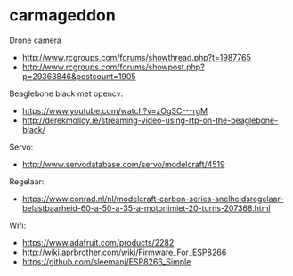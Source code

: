 # carmageddon

Drone camera
 - http://www.rcgroups.com/forums/showthread.php?t=1987765
 - http://www.rcgroups.com/forums/showpost.php?p=29363846&postcount=1905

Beaglebone black met opencv: 
 - https://www.youtube.com/watch?v=zOgSC---rgM
 - http://derekmolloy.ie/streaming-video-using-rtp-on-the-beaglebone-black/

Servo:
 - http://www.servodatabase.com/servo/modelcraft/4519

Regelaar: 
 - https://www.conrad.nl/nl/modelcraft-carbon-series-snelheidsregelaar-belastbaarheid-60-a-50-a-35-a-motorlimiet-20-turns-207368.html

Wifi: 
 - https://www.adafruit.com/products/2282
 - http://wiki.aprbrother.com/wiki/Firmware_For_ESP8266
 - https://github.com/sleemanj/ESP8266_Simple
